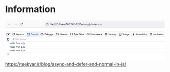 # Information
<img src="js1-demo.PNG"></img>
https://teekyar.ir/blog/async-and-defer-and-normal-in-js/
